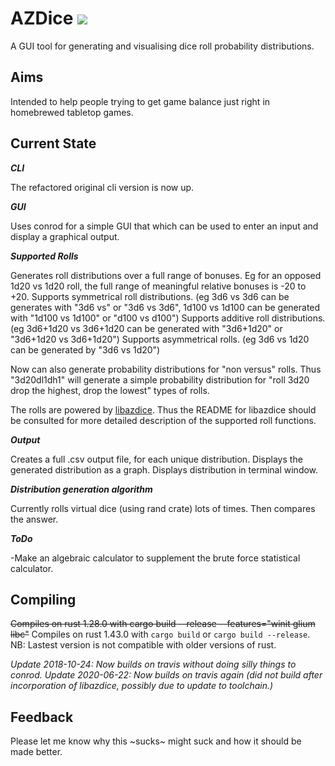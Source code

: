 AZDice [<img src="https://api.travis-ci.org/aleshaleksey/AZDice.svg?branch=master">](https://travis-ci.org/aleshaleksey/AZDice)
======

A GUI tool for generating and visualising dice roll probability distributions.

Aims
----
Intended to help people trying to get game balance just right in homebrewed tabletop games.

Current State
-------------
***CLI***

The refactored original cli version is now up.

***GUI***

Uses conrod for a simple GUI that which can be used to enter an input and display a graphical output.

***Supported Rolls***

Generates roll distributions over a full range of bonuses. Eg for an opposed 1d20 vs 1d20 roll, the full range of meaningful relative bonuses is -20 to +20.
Supports symmetrical roll distributions. (eg 3d6 vs 3d6 can be generates with "3d6 vs" or "3d6 vs 3d6", 1d100 vs 1d100 can be generated with "1d100 vs 1d100" or "d100 vs d100")
Supports additive roll distributions. (eg 3d6+1d20 vs 3d6+1d20 can be generated with "3d6+1d20" or "3d6+1d20 vs 3d6+1d20")
Supports asymmetrical rolls. (eg 3d6 vs 1d20 can be generated by "3d6 vs 1d20")

Now can also generate probability distributions for "non versus" rolls. Thus "3d20dl1dh1" will generate a simple probability distribution for "roll 3d20 drop the highest, drop the lowest" types of rolls.

The rolls are powered by [libazdice](https://github.com/aleshaleksey/libazdice). Thus the README for libazdice should be consulted for more detailed description of the supported roll functions.


***Output***

Creates a full .csv output file, for each unique distribution.
Displays the generated distribution as a graph.
Displays distribution in terminal window.

***Distribution generation algorithm***

Currently rolls virtual dice (using rand crate) lots of times. Then compares the answer.

***ToDo***

-Make an algebraic calculator to supplement the brute force statistical calculator.

Compiling
---------

~~Compiles on rust 1.28.0 with cargo build --release --features="winit glium libc"~~
Compiles on rust 1.43.0 with `cargo build` or `cargo build --release`.
NB: Lastest version is not compatible with older versions of rust.

*Update 2018-10-24: Now builds on travis without doing silly things to conrod.*
*Update 2020-06-22: Now builds on travis again (did not build after incorporation of libazdice, possibly due to update to toolchain.)*

Feedback
--------
Please let me know why this ~sucks~ might suck and how it should be made better.
